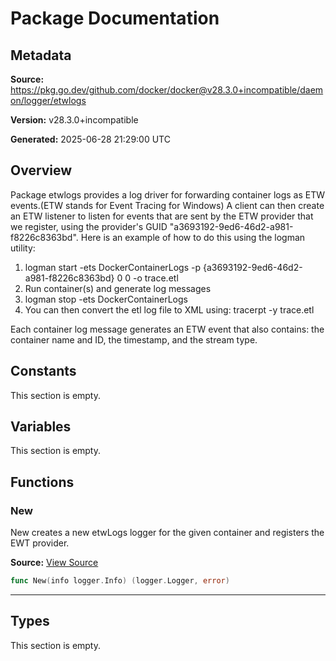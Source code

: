 # Package Documentation

## Metadata

**Source:** https://pkg.go.dev/github.com/docker/docker@v28.3.0+incompatible/daemon/logger/etwlogs

**Version:** v28.3.0+incompatible

**Generated:** 2025-06-28 21:29:00 UTC

## Overview

Package etwlogs provides a log driver for forwarding container logs
as ETW events.(ETW stands for Event Tracing for Windows)
A client can then create an ETW listener to listen for events that are sent
by the ETW provider that we register, using the provider's GUID "a3693192-9ed6-46d2-a981-f8226c8363bd".
Here is an example of how to do this using the logman utility:
1. logman start -ets DockerContainerLogs -p {a3693192-9ed6-46d2-a981-f8226c8363bd} 0 0 -o trace.etl
2. Run container(s) and generate log messages
3. logman stop -ets DockerContainerLogs
4. You can then convert the etl log file to XML using: tracerpt -y trace.etl

Each container log message generates an ETW event that also contains:
the container name and ID, the timestamp, and the stream type.


## Constants

This section is empty.

## Variables

This section is empty.

## Functions

### New

New creates a new etwLogs logger for the given container and registers the EWT provider.

**Source:** [View Source](https://github.com/docker/docker/blob/v28.3.0/daemon/logger/etwlogs/etwlogs_windows.go#L60)  

```go
func New(info logger.Info) (logger.Logger, error)
```

---

## Types

This section is empty.

